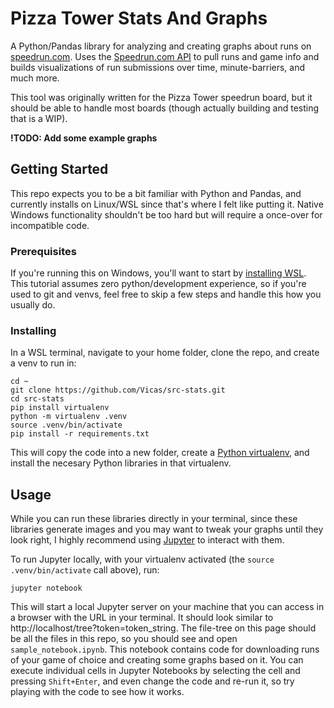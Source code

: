 # Pizza Tower Stats And Graphs

A Python/Pandas library for analyzing and creating graphs about runs on [speedrun.com](https://speedrun.com). Uses the [Speedrun.com API](https://github.com/speedruncomorg/api) to pull runs and game info and builds visualizations of run submissions over time, minute-barriers, and much more.

This tool was originally written for the Pizza Tower speedrun board, but it should be able to handle most boards (though actually building and testing that is a WIP).

**!TODO: Add some example graphs**

## Getting Started

This repo expects you to be a bit familiar with Python and Pandas, and currently installs on Linux/WSL since that's where I felt like putting it. Native Windows functionality shouldn't be too hard but will require a once-over for incompatible code.

### Prerequisites
If you're running this on Windows, you'll want to start by [installing WSL](https://learn.microsoft.com/en-us/windows/wsl/install). This tutorial assumes zero python/development experience, so if you're used to git and venvs, feel free to skip a few steps and handle this how you usually do.

### Installing
In a WSL terminal, navigate to your home folder, clone the repo, and create a venv to run in:
```
cd ~
git clone https://github.com/Vicas/src-stats.git
cd src-stats
pip install virtualenv
python -m virtualenv .venv
source .venv/bin/activate
pip install -r requirements.txt
```

This will copy the code into a new folder, create a [Python virtualenv](https://docs.python.org/3/library/venv.html), and install the necesary Python libraries in that virtualenv.

## Usage
While you can run these libraries directly in your terminal, since these libraries generate images and you may want to tweak your graphs until they look right, I highly recommend using [Jupyter](https://docs.python.org/3/library/venv.html) to interact with them.

To run Jupyter locally, with your virtualenv activated (the `source .venv/bin/activate` call above), run:

```
jupyter notebook
```

This will start a local Jupyter server on your machine that you can access in a browser with the URL in your terminal. It should look similar to http://localhost/tree?token=token_string. The file-tree on this page should be all the files in this repo, so you should see and open `sample_notebook.ipynb`. This notebook contains code for downloading runs of your game of choice and creating some graphs based on it. You can execute individual cells in Jupyter Notebooks by selecting the cell and pressing `Shift+Enter`, and even change the code and re-run it, so try playing with the code to see how it works.